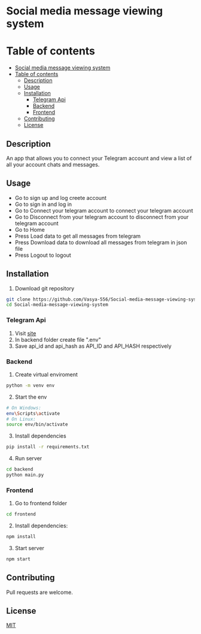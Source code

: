 # Social media message viewing system

# Table of contents
- [Social media message viewing system](#social-media-message-viewing-system)
- [Table of contents](#table-of-contents)
  - [Description](#description)
  - [Usage](#usage)
  - [Installation](#installation)
    - [Telegram Api](#telegram-api)
    - [Backend](#backend)
    - [Frontend](#frontend)
  - [Contributing](#contributing)
  - [License](#license)

## Description

An app that allows you to connect your Telegram account and view a list of all your account chats and messages. 

## Usage
- Go to sign up and log creete account
- Go to sign in and log in
- Go to Connect your telegram account to connect your telegram account
- Go to Disconnect from your telegram account to disconnect from your telegram account
- Go to Home
- Press Load data to get all messages from telegram
- Press Download data to download all messages from telegram in json file
- Press Logout to logout

## Installation

1. Download git repository 
```bash
git clone https://github.com/Vasya-556/Social-media-message-viewing-system
cd Social-media-message-viewing-system
```

### Telegram Api

1. Visit [site](https://my.telegram.org/)
2. In backend folder create file ".env"
3. Save api_id and api_hash as API_ID and API_HASH respectively 

### Backend

1. Create virtual enviroment
```bash
python -m venv env
```
2. Start the env
```bash
# On Windows: 
env\Scripts\activate
# On Linux: 
source env/bin/activate   
```
3. Install dependencies
```bash
pip install -r requirements.txt
```
4. Run server
```bash
cd backend
python main.py
```

### Frontend

1. Go to frontend folder
```bash
cd frontend
```
2. Install dependencies:
```bash
npm install
```
3. Start server
```bash
npm start
```

## Contributing

Pull requests are welcome.

## License

[MIT](LICENSE)